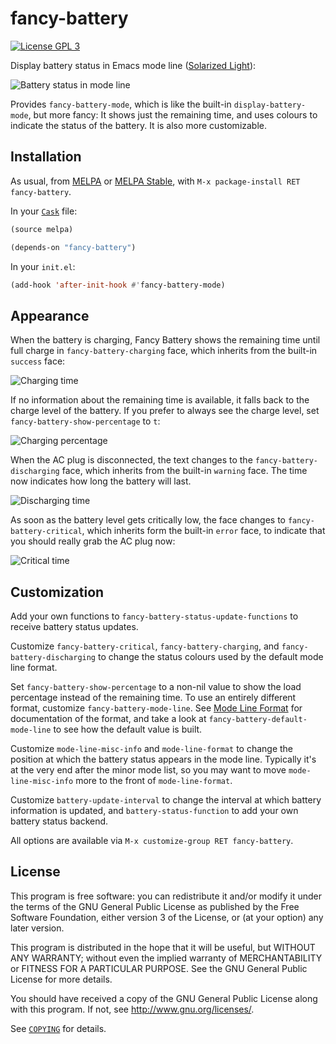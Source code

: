 fancy-battery
=============

[![License GPL 3][badge-license]][copying]

Display battery status in Emacs mode line ([Solarized Light][]):

![Battery status in mode line][screenshot]

Provides `fancy-battery-mode`, which is like the built-in
`display-battery-mode`, but more fancy: It shows just the remaining time, and
uses colours to indicate the status of the battery.  It is also more
customizable.

[badge-license]: https://img.shields.io/badge/license-GPL_3-green.svg?dummy
[COPYING]: https://github.com/lunaryorn/fancy-battery.el/blob/master/COPYING
[Solarized Light]: https://github.com/bbatsov/solarized-emacs
[screenshot]: https://raw.githubusercontent.com/lunaryorn/fancy-battery.el/master/screenshot.png

Installation
------------

As usual, from [MELPA][] or [MELPA Stable][], with `M-x package-install RET
fancy-battery`.

In your [`Cask`][cask] file:

```cl
(source melpa)

(depends-on "fancy-battery")
```

In your `init.el`:

```cl
(add-hook 'after-init-hook #'fancy-battery-mode)
```

[Cask]: https://github.com/cask/cask
[MELPA]: http://melpa.milkbox.net
[MELPA Stable]: http://melpa-stable.milkbox.net

Appearance
----------

When the battery is charging, Fancy Battery shows the remaining time until full
charge in `fancy-battery-charging` face, which inherits from the built-in
`success` face:

![Charging time](https://raw.githubusercontent.com/lunaryorn/fancy-battery.el/master/images/charging-remaining-time.png)

If no information about the remaining time is available, it falls back to
the charge level of the battery.  If you prefer to always see the charge level,
set `fancy-battery-show-percentage` to `t`:

![Charging percentage](https://raw.githubusercontent.com/lunaryorn/fancy-battery.el/master/images/charging-percentage.png)

When the AC plug is disconnected, the text changes to the
`fancy-battery-discharging` face, which inherits from the built-in `warning`
face.  The time now indicates how long the battery will last.

![Discharging time](https://raw.githubusercontent.com/lunaryorn/fancy-battery.el/master/images/discharging-remaining-time.png)

As soon as the battery level gets critically low, the face changes to
`fancy-battery-critical`, which inherits form the built-in `error` face, to
indicate that you should really grab the AC plug now:

![Critical time](https://raw.githubusercontent.com/lunaryorn/fancy-battery.el/master/images/critical-remaining-time.png)

Customization
-------------

Add your own functions to `fancy-battery-status-update-functions` to receive
battery status updates.

Customize `fancy-battery-critical`, `fancy-battery-charging`, and
`fancy-battery-discharging` to change the status colours used by the default
mode line format.

Set `fancy-battery-show-percentage` to a non-nil value to show the load
percentage instead of the remaining time.  To use an entirely different format,
customize `fancy-battery-mode-line`.  See [Mode Line Format][] for documentation
of the format, and take a look at `fancy-battery-default-mode-line` to see how
the default value is built.

Customize `mode-line-misc-info` and `mode-line-format` to change the position at
which the battery status appears in the mode line.  Typically it's at the very
end after the minor mode list, so you may want to move `mode-line-misc-info`
more to the front of `mode-line-format`.

Customize `battery-update-interval` to change the interval at which battery
information is updated, and `battery-status-function` to add your own battery
status backend.

All options are available via `M-x customize-group RET fancy-battery`.

[Mode Line Format]: http://www.gnu.org/software/emacs/manual/html_node/elisp/Mode-Line-Format.html

License
-------

This program is free software: you can redistribute it and/or modify it under
the terms of the GNU General Public License as published by the Free Software
Foundation, either version 3 of the License, or (at your option) any later
version.

This program is distributed in the hope that it will be useful, but WITHOUT ANY
WARRANTY; without even the implied warranty of MERCHANTABILITY or FITNESS FOR A
PARTICULAR PURPOSE.  See the GNU General Public License for more details.

You should have received a copy of the GNU General Public License along with
this program.  If not, see http://www.gnu.org/licenses/.

See [`COPYING`][copying] for details.
